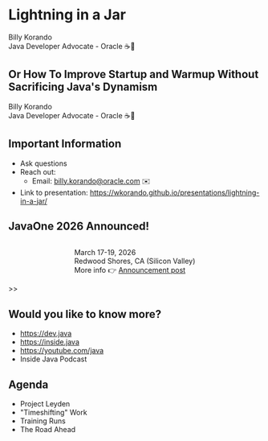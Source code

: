 # Lightning in a Jar
Billy Korando 
<br/>
Java Developer Advocate - Oracle ☕️🥑
<br/>

>>

## Or How To Improve Startup and Warmup Without Sacrificing Java's Dynamism

Billy Korando 
<br/>
Java Developer Advocate - Oracle ☕️🥑
<br/>

>>

## Important Information

* Ask questions
* Reach out: 
    * Email: billy.korando@oracle.com ✉️
* Link to presentation: https://wkorando.github.io/presentations/lightning-in-a-jar/

>>

## JavaOne 2026 Announced!


<div style="text-align: center;">
    <div style="display: inline-block; text-align: left;">

March 17-19, 2026 
<br/>
Redwood Shores, CA (Silicon Valley)
<br/>
More info 👉 [Announcement post](https://inside.java/2025/08/04/javaone-returns-2026/)
</div>
</div>
>>

## Would you like to know more?

* https://dev.java
* https://inside.java
* https://youtube.com/java 
* Inside Java Podcast

>>

## Agenda
* Project Leyden
* "Timeshifting" Work
* Training Runs
* The Road Ahead


	